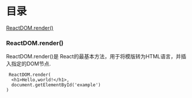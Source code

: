 # 目录

[ReactDOM.render()](#ReactDOM.render())

### ReactDOM.render()

ReactDOM.render()是 React的最基本方法，用于将模版转为HTML语言，并插入指定的DOM节点.  

```
 ReactDOM.render(
  <h1>Hello,world!</h1>,
  document.getElementById('example')
)
```
